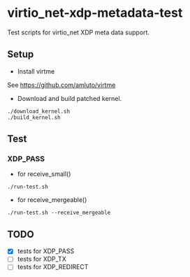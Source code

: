 # virtio_net-xdp-metadata-test

Test scripts for virtio_net XDP meta data support.

## Setup

* Install virtme

See https://github.com/amluto/virtme

* Download and build patched kernel.

```
./download_kernel.sh
./build_kernel.sh
```

## Test

### XDP_PASS

* for receive_small()

```
./run-test.sh
```

* for receive_mergeable()

```
./run-test.sh --receive_mergeable
```

## TODO

* [x] tests for XDP_PASS
* [ ] tests for XDP_TX
* [ ] tests for XDP_REDIRECT
